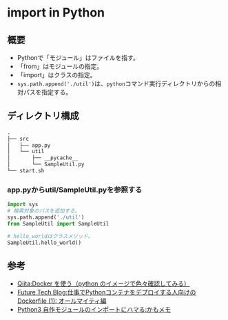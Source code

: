 # import in Python

## 概要

- Pythonで「モジュール」はファイルを指す。
- 「from」はモジュールの指定。
- 「import」はクラスの指定。
- ```sys.path.append('./util')```は、```python```コマンド実行ディレクトリからの相対パスを指定する。

## ディレクトリ構成

``` txt
.
├── src
│   ├── app.py
│   └── util
│       ├── __pycache__
│       └── SampleUtil.py
└── start.sh
```

### app.pyからutil/SampleUtil.pyを参照する

``` python app.py
import sys
# 検索対象のパスを追加する。
sys.path.append('./util')
from SampleUtil import SampleUtil

# hello_worldはクラスメソッド。
SampleUtil.hello_world()
```



## 参考

- [Qiita:Docker を使う（python のイメージで色々確認してみる）](https://qiita.com/landwarrior/items/fd918da9ebae20486b81)
- [Future Tech Blog:仕事でPythonコンテナをデプロイする人向けのDockerfile (1): オールマイティ編](https://future-architect.github.io/articles/20200513/)
- [Python3 自作モジュールのインポートにハマる:かもメモ](https://chaika.hatenablog.com/entry/2018/08/24/090000)